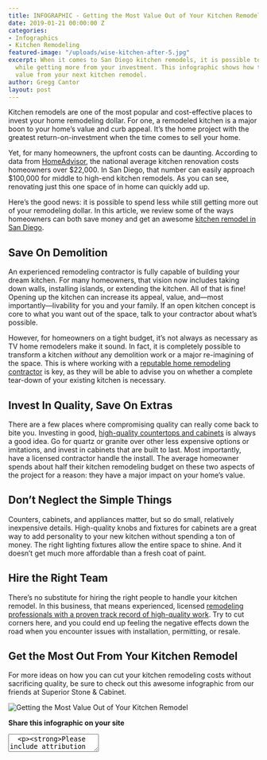 ```yaml
---
title: INFOGRAPHIC - Getting the Most Value Out of Your Kitchen Remodel
date: 2019-01-21 00:00:00 Z
categories:
- Infographics
- Kitchen Remodeling
featured-image: "/uploads/wise-kitchen-after-5.jpg"
excerpt: When it comes to San Diego kitchen remodels, it is possible to spend less
  while getting more from your investment. This infographic shows how to get the most
  value from your next kitchen remodel.
author: Gregg Cantor
layout: post
---
```


Kitchen remodels are one of the most popular and cost-effective places to invest your home remodeling dollar. For one, a remodeled kitchen is a major boon to your home’s value and curb appeal. It’s the home project with the greatest return-on-investment when the time comes to sell your home.

Yet, for many homeowners, the upfront costs can be daunting. According to data from [HomeAdvisor](https://www.homeadvisor.com/r/kitchen-remodeling-costs/), the national average kitchen renovation costs homeowners over $22,000. In San Diego, that number can easily approach $100,000 for middle to high-end kitchen remodels. As you can see, renovating just this one space of in home can quickly add up.

Here’s the good news: it is possible to spend less while still getting more out of your remodeling dollar. In this article, we review some of the ways homeowners can both save money and get an awesome [kitchen remodel in San Diego](/san-diego-kitchen-remodeling-services).

## Save On Demolition

An experienced remodeling contractor is fully capable of building your dream kitchen. For many homeowners, that vision now includes taking down walls, installing islands, or extending the kitchen. All of that is fine! Opening up the kitchen can increase its appeal, value, and—most importantly—livability for you and your family. If an open kitchen concept is core to what you want out of the space, talk to your contractor about what’s possible.

However, for homeowners on a tight budget, it’s not always as necessary as TV home remodelers make it sound. In fact, it is completely possible to transform a kitchen _without_ any demolition work or a major re-imagining of the space. This is where working with a [reputable home remodeling contractor](/awards-affiliations) is key, as they will be able to advise you on whether a complete tear-down of your existing kitchen is necessary.

## Invest In Quality, Save On Extras

There are a few places where compromising quality can really come back to bite you. Investing in good, [high-quality countertops and cabinets](https://www.superiorstoneandcabinet.com/) is always a good idea. Go for quartz or granite over other less expensive options or imitations, and invest in cabinets that are built to last. Most importantly, have a licensed contractor handle the install. The average homeowner spends about half their kitchen remodeling budget on these two aspects of the project for a reason: they have a major impact on your home’s value.

## Don’t Neglect the Simple Things

Counters, cabinets, and appliances matter, but so do small, relatively inexpensive details. High-quality knobs and fixtures for cabinets are a great way to add personality to your new kitchen without spending a ton of money. The right lighting fixtures allow the entire space to shine. And it doesn’t get much more affordable than a fresh coat of paint.

## Hire the Right Team

There’s no substitute for hiring the right people to handle your kitchen remodel. In this business, that means experienced, licensed [remodeling professionals with a proven track record of high-quality work](/testimonials). Try to cut corners here, and you could end up feeling the negative effects down the road when you encounter issues with installation, permitting, or resale.

## Get the Most Out From Your Kitchen Remodel

For more ideas on how you can cut your kitchen remodeling costs without sacrificing quality, be sure to check out this awesome infographic from our friends at Superior Stone & Cabinet.

![Getting the Most Value Out of Your Kitchen Remodel](https://res.cloudinary.com/zheisey/image/upload/v1548079485/murray-lampert/misc/kitchen-remodeling-on-a-budget.png "{{ page.title }}")

**Share this infographic on your site**
<textarea>
  <p><strong>Please include attribution to <a href="https://www.murraylampert.com/">Murray Lampert Design, Build, Remodel</a> with this infographic.</strong></p><p><a href="https://www.murraylampert.com/infographic-getting-the-most-value-out-of-your-kitchen-remodel/"><img src="https://res.cloudinary.com/zheisey/image/upload/v1548079485/murray-lampert/misc/kitchen-remodeling-on-a-budget.png" alt="Getting the Most Value Out of Your Kitchen Remodel" title="{{ page.title }}" width="802" height="4909" border="0" /></a></p>
</textarea>
